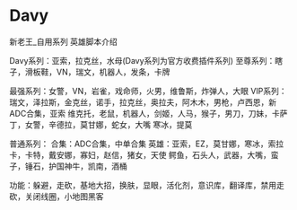 # Davy
新老王_自用系列
                               英雄脚本介绍

Davy系列：亚索，拉克丝，水母(Davy系列为官方收费插件系列)
至尊系列：瞎子，滑板鞋，VN，瑞文，机器人，发条，卡牌

最强系列：女警，VN，岩雀，戏命师，火男，维鲁斯，炸弹人，大眼
VIP系列： 瑞文，泽拉斯，金克丝，诺手，拉克丝，奥拉夫，阿木木，男枪，卢西恩，新ADC合集，亚索
维克托，老鼠，机器人，剑姬，人马，猴子，男刀，刀妹，卡萨丁，女警，辛德拉，莫甘娜，蛇女，大嘴
寒冰，提莫

普通系列：
合集：ADC合集，中单合集
英雄：亚索，EZ，莫甘娜，寒冰，索拉卡，卡特，戴安娜，寡妇，赵信，猪女，天使
鳄鱼，石头人，武器，大嘴，蛮子，锤石，护国神牛，凯南，酒桶

功能：躲避，走砍，基地大招，换肤，显眼，活化剂，意识库，翻译库，禁用走砍，关闭线圈，小地图黑客

